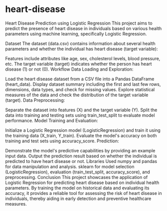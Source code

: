 # heart-disease
Heart Disease Prediction using Logistic Regression
This project aims to predict the presence of heart disease in individuals based on various health parameters using machine learning, specifically Logistic Regression.

Dataset
The dataset (data.csv) contains information about several health parameters and whether the individual has heart disease (target variable):

Features include attributes like age, sex, cholesterol levels, blood pressure, etc.
The target variable (target) indicates whether the person has heart disease (1) or not (0).
Workflow
Data Loading and Exploration:

Load the heart disease dataset from a CSV file into a Pandas DataFrame (heart_data).
Display dataset summary including the first and last few rows, dimensions, data types, and check for missing values.
Explore statistical measures of the data and check the distribution of the target variable (target).
Data Preprocessing:

Separate the dataset into features (X) and the target variable (Y).
Split the data into training and testing sets using train_test_split to evaluate model performance.
Model Training and Evaluation:

Initialize a Logistic Regression model (LogisticRegression) and train it using the training data (X_train, Y_train).
Evaluate the model's accuracy on both training and test sets using accuracy_score.
Prediction:

Demonstrate the model's predictive capabilities by providing an example input data.
Output the prediction result based on whether the individual is predicted to have heart disease or not.
Libraries Used
numpy and pandas for data manipulation and analysis.
sklearn for model selection (LogisticRegression), evaluation (train_test_split, accuracy_score), and preprocessing.
Conclusion
This project showcases the application of Logistic Regression for predicting heart disease based on individual health parameters. By training the model on historical data and evaluating its accuracy, it provides a reliable tool for assessing the risk of heart disease in individuals, thereby aiding in early detection and preventive healthcare measures.
